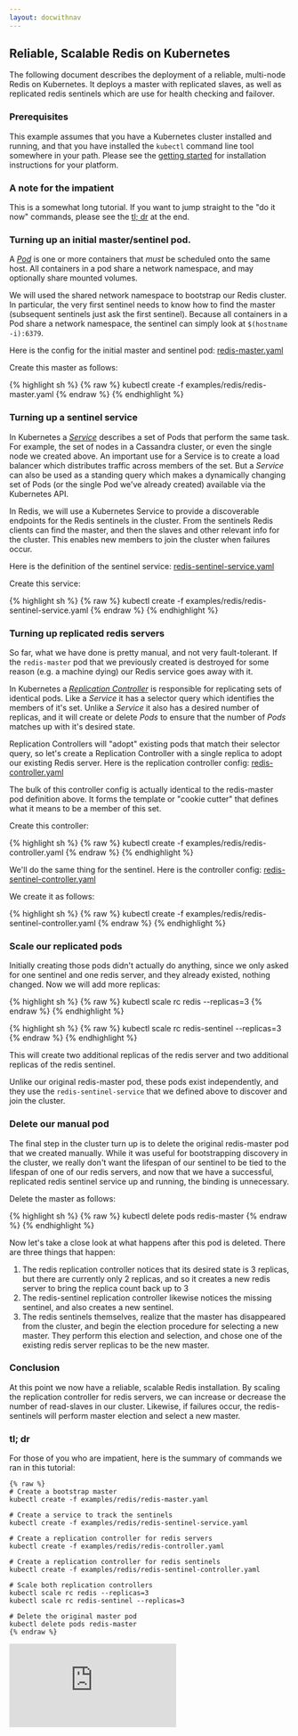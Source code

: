```yaml
---
layout: docwithnav
---
```

<!-- BEGIN MUNGE: UNVERSIONED_WARNING -->


<!-- END MUNGE: UNVERSIONED_WARNING -->

## Reliable, Scalable Redis on Kubernetes

The following document describes the deployment of a reliable, multi-node Redis on Kubernetes.  It deploys a master with replicated slaves, as well as replicated redis sentinels which are use for health checking and failover.

### Prerequisites

This example assumes that you have a Kubernetes cluster installed and running, and that you have installed the ```kubectl``` command line tool somewhere in your path.  Please see the [getting started](../../docs/getting-started-guides/) for installation instructions for your platform.

### A note for the impatient

This is a somewhat long tutorial.  If you want to jump straight to the "do it now" commands, please see the [tl; dr](#tl-dr) at the end.

### Turning up an initial master/sentinel pod.

A [_Pod_](../../docs/user-guide/pods.html) is one or more containers that _must_ be scheduled onto the same host.  All containers in a pod share a network namespace, and may optionally share mounted volumes.

We will used the shared network namespace to bootstrap our Redis cluster.  In particular, the very first sentinel needs to know how to find the master (subsequent sentinels just ask the first sentinel).  Because all containers in a Pod share a network namespace, the sentinel can simply look at ```$(hostname -i):6379```.

Here is the config for the initial master and sentinel pod: [redis-master.yaml](redis-master.yaml)


Create this master as follows:

{% highlight sh %}
{% raw %}
kubectl create -f examples/redis/redis-master.yaml
{% endraw %}
{% endhighlight %}

### Turning up a sentinel service

In Kubernetes a [_Service_](../../docs/user-guide/services.html) describes a set of Pods that perform the same task.  For example, the set of nodes in a Cassandra cluster, or even the single node we created above.  An important use for a Service is to create a load balancer which distributes traffic across members of the set.  But a _Service_ can also be used as a standing query which makes a dynamically changing set of Pods (or the single Pod we've already created) available via the Kubernetes API.

In Redis, we will use a Kubernetes Service to provide a discoverable endpoints for the Redis sentinels in the cluster.  From the sentinels Redis clients can find the master, and then the slaves and other relevant info for the cluster.  This enables new members to join the cluster when failures occur.

Here is the definition of the sentinel service: [redis-sentinel-service.yaml](redis-sentinel-service.yaml)

Create this service:

{% highlight sh %}
{% raw %}
kubectl create -f examples/redis/redis-sentinel-service.yaml
{% endraw %}
{% endhighlight %}

### Turning up replicated redis servers

So far, what we have done is pretty manual, and not very fault-tolerant.  If the ```redis-master``` pod that we previously created is destroyed for some reason (e.g. a machine dying) our Redis service goes away with it.

In Kubernetes a [_Replication Controller_](../../docs/user-guide/replication-controller.html) is responsible for replicating sets of identical pods.  Like a _Service_ it has a selector query which identifies the members of it's set.  Unlike a _Service_ it also has a desired number of replicas, and it will create or delete _Pods_ to ensure that the number of _Pods_ matches up with it's desired state.

Replication Controllers will "adopt" existing pods that match their selector query, so let's create a Replication Controller with a single replica to adopt our existing Redis server. Here is the replication controller config: [redis-controller.yaml](redis-controller.yaml)

The bulk of this controller config is actually identical to the redis-master pod definition above.  It forms the template or "cookie cutter" that defines what it means to be a member of this set.

Create this controller:

{% highlight sh %}
{% raw %}
kubectl create -f examples/redis/redis-controller.yaml
{% endraw %}
{% endhighlight %}

We'll do the same thing for the sentinel.  Here is the controller config: [redis-sentinel-controller.yaml](redis-sentinel-controller.yaml)

We create it as follows:

{% highlight sh %}
{% raw %}
kubectl create -f examples/redis/redis-sentinel-controller.yaml
{% endraw %}
{% endhighlight %}

### Scale our replicated pods

Initially creating those pods didn't actually do anything, since we only asked for one sentinel and one redis server, and they already existed, nothing changed.  Now we will add more replicas:

{% highlight sh %}
{% raw %}
kubectl scale rc redis --replicas=3
{% endraw %}
{% endhighlight %}

{% highlight sh %}
{% raw %}
kubectl scale rc redis-sentinel --replicas=3
{% endraw %}
{% endhighlight %}

This will create two additional replicas of the redis server and two additional replicas of the redis sentinel.

Unlike our original redis-master pod, these pods exist independently, and they use the ```redis-sentinel-service``` that we defined above to discover and join the cluster.

### Delete our manual pod

The final step in the cluster turn up is to delete the original redis-master pod that we created manually.  While it was useful for bootstrapping discovery in the cluster, we really don't want the lifespan of our sentinel to be tied to the lifespan of one of our redis servers, and now that we have a successful, replicated redis sentinel service up and running, the binding is unnecessary.

Delete the master as follows:

{% highlight sh %}
{% raw %}
kubectl delete pods redis-master
{% endraw %}
{% endhighlight %}

Now let's take a close look at what happens after this pod is deleted.  There are three things that happen:

  1. The redis replication controller notices that its desired state is 3 replicas, but there are currently only 2 replicas, and so it creates a new redis server to bring the replica count back up to 3
  2. The redis-sentinel replication controller likewise notices the missing sentinel, and also creates a new sentinel.
  3. The redis sentinels themselves, realize that the master has disappeared from the cluster, and begin the election procedure for selecting a new master.  They perform this election and selection, and chose one of the existing redis server replicas to be the new master.

### Conclusion

At this point we now have a reliable, scalable Redis installation.  By scaling the replication controller for redis servers, we can increase or decrease the number of read-slaves in our cluster.  Likewise, if failures occur, the redis-sentinels will perform master election and select a new master.

### tl; dr

For those of you who are impatient, here is the summary of commands we ran in this tutorial:

```
{% raw %}
# Create a bootstrap master
kubectl create -f examples/redis/redis-master.yaml

# Create a service to track the sentinels
kubectl create -f examples/redis/redis-sentinel-service.yaml

# Create a replication controller for redis servers
kubectl create -f examples/redis/redis-controller.yaml

# Create a replication controller for redis sentinels
kubectl create -f examples/redis/redis-sentinel-controller.yaml

# Scale both replication controllers
kubectl scale rc redis --replicas=3
kubectl scale rc redis-sentinel --replicas=3

# Delete the original master pod
kubectl delete pods redis-master
{% endraw %}
```


<!-- BEGIN MUNGE: GENERATED_ANALYTICS -->
[![Analytics](https://kubernetes-site.appspot.com/UA-36037335-10/GitHub/examples/redis/README.md?pixel)]()
<!-- END MUNGE: GENERATED_ANALYTICS -->

